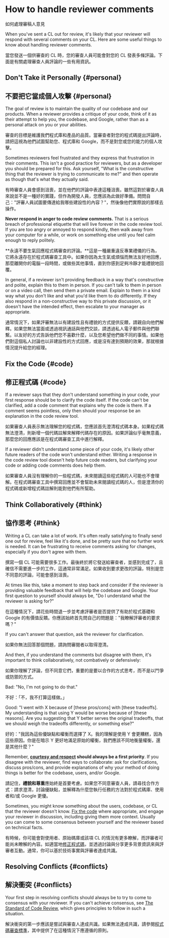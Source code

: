 # How to handle reviewer comments

如何處理審稿人意見

When you've sent a CL out for review, it's likely that your reviewer will
respond with several comments on your CL. Here are some useful things to know
about handling reviewer comments.

當您發送一個供審查的 CL 時，您的審查人員可能會對您的 CL 發表多條評論。下面是有關處理審查人員評論的一些有用資訊。

## Don't Take it Personally {#personal}

## 不要把它當成個人攻擊 {#personal}

The goal of review is to maintain the quality of our codebase and our products.
When a reviewer provides a critique of your code, think of it as their attempt
to help you, the codebase, and Google, rather than as a personal attack on you
or your abilities.

審查的目標是維護我們程式庫和產品的品質。當審查者對您的程式碼提出評論時，請把這視為他們試圖幫助您、程式庫和 Google，而不是對您或您的能力的個人攻擊。

Sometimes reviewers feel frustrated and they express that frustration in their
comments. This isn't a good practice for reviewers, but as a developer you
should be prepared for this. Ask yourself, "What is the constructive thing that
the reviewer is trying to communicate to me?" and then operate as though that's
what they actually said.

有時審查人員會感到沮喪，並在他們的評論中表達這種沮喪。雖然這對於審查人員來說並不是一種好的實踐，但作為開發人員，您應該為此做好準備。問問自己："評審人員試圖要傳達給我哪些建設性的內容？"，然後像他們實際說的那樣去操作。

**Never respond in anger to code review comments.** That is a serious breach of
professional etiquette that will live forever in the code review tool. If you
are too angry or annoyed to respond kindly, then walk away from your computer
for a while, or work on something else until you feel calm enough to reply
politely.

**永遠不要生氣回應程式碼審查的評論。**這是一種嚴重違反專業禮儀的行為，它將永遠存在於程式碼審查工具中。如果你因為太生氣或煩惱而無法友好地回應，那麼離開你的電腦一段時間，或做些其他事情，直到你感到足夠冷靜才能禮貌地回覆。

In general, if a reviewer isn't providing feedback in a way that's constructive
and polite, explain this to them in person. If you can't talk to them in person
or on a video call, then send them a private email. Explain to them in a kind
way what you don't like and what you'd like them to do differently. If they also
respond in a non-constructive way to this private discussion, or it doesn't have
the intended effect, then
escalate to your manager as
appropriate.

通常情況下，如果評審無法以有建設性且有禮貌的方式提供反饋，請親自向他們解釋。如果您無法當面或透過視訊通話與他們交談，請透過私人電子郵件與他們聯繫。以友好的方式告訴他們您不喜歡什麼，以及您希望他們做不同的事情。如果他們對這個私人討論也以非建設性的方式回應，或是沒有達到預期的效果，那就根據情況提升給您的經理。

## Fix the Code {#code}

## 修正程式碼 {#code}

If a reviewer says that they don't understand something in your code, your first
response should be to clarify the code itself. If the code can't be clarified,
add a code comment that explains why the code is there. If a comment seems
pointless, only then should your response be an explanation in the code review
tool.

如果審查人員表示無法理解您的程式碼，您應該首先澄清程式碼本身。如果程式碼無法澄清，則新增一個代碼註解來解釋代碼存在的原因。如果評論似乎毫無意義，那麼您的回應應該是在程式碼審查工具中進行解釋。

If a reviewer didn't understand some piece of your code, it's likely other
future readers of the code won't understand either. Writing a response in the
code review tool doesn't help future code readers, but clarifying your code or
adding code comments does help them.

如果審查人員沒有理解你的一些程式碼，未來閱讀這些程式碼的人可能也不會理解。在程式碼審查工具中撰寫回應並不會幫助未來閱讀程式碼的人，但是澄清你的程式碼或新增程式碼註解則能對他們有所幫助。

## Think Collaboratively {#think}

## 協作思考 {#think}

Writing a CL can take a lot of work. It's often really satisfying to finally
send one out for review, feel like it's done, and be pretty sure that no further
work is needed. It can be frustrating to receive comments asking for changes,
especially if you don't agree with them.

撰寫一個 CL 可能需要很多工作。最後終於將它發送給審查者，並感到完成了，且確信不需要進一步的工作，這通常非常滿足。如果收到要求更改的評論，特別是您不同意的評論，可能會感到沮喪。

At times like this, take a moment to step back and consider if the reviewer is
providing valuable feedback that will help the codebase and Google. Your first
question to yourself should always be, "Do I understand what the reviewer is
asking for?"

在這種情況下，請花些時間退一步並考慮評審者是否提供了有助於程式基礎和 Google 的有價值反饋。你應該始終首先問自己的問題是："我瞭解評審者的要求嗎？"

If you can't answer that question, ask the reviewer for clarification.

如果你無法回答那個問題，請詢問審閱者以取得澄清。

And then, if you understand the comments but disagree with them, it's important
to think collaboratively, not combatively or defensively:

如果你理解了評論，但不同意它們，重要的是要以合作的方式思考，而不是以鬥爭或防禦的方式。

Bad: "No, I'm not going to do that."

不好：「不，我不打算這樣做。」

Good: "I went with X because of [these pros/cons] with [these
tradeoffs].
My understanding is that using Y would be worse because of [these reasons]. Are
you suggesting that Y better serves the original tradeoffs, that we should weigh
the tradeoffs differently, or something else?"

好的："我因為這些優缺點和權衡而選擇了 X。我的理解是使用 Y 會更糟糕，因為這些原因。你是在暗示 Y 更好地滿足原始的權衡，我們應該不同地衡量權衡，還是其他什麼？"

Remember,
**[courtesy and respect](https://chromium.googlesource.com/chromium/src/+/master/docs/cr_respect.md)
should always be a first priority**. If you disagree with the reviewer, find
ways to collaborate: ask for clarifications, discuss pros/cons, and provide
explanations of why your method of doing things is better for the codebase,
users, and/or Google.

請記住，**禮貌和尊重**應始終是首要考慮。如果您不同意審查人員，請尋找合作方式：請求澄清，討論優缺點，並解釋為什麼您執行任務的方法對於程式碼庫、使用者和/或 Google 更優。

Sometimes, you might know something about the users, codebase, or CL that the
reviewer doesn't know. [Fix the code](#code) where appropriate, and engage your
reviewer in discussion, including giving them more context. Usually you can come
to some consensus between yourself and the reviewer based on technical facts.

有時候，你可能會對使用者、原始碼庫或該項 CL 的情況有更多瞭解，而評審者可能尚未瞭解的內容。如適當地[修正程式碼](#code)，並透過討論與分享更多背景資訊來與評審者互動。通常，你可以基於技術事實與評審者達成共識。

## Resolving Conflicts {#conflicts}

## 解決衝突 {#conflicts}

Your first step in resolving conflicts should always be to try to come to
consensus with your reviewer. If you can't achieve consensus, see
[The Standard of Code Review](../reviewer/standard.md), which gives principles
to follow in such a situation.

解決衝突的第一步應該是嘗試與審查人達成共識。如果無法達成共識，請參閱[程式碼審查標準](../reviewer/standard.md)，其中提供了在這種情況下應遵循的原則。

